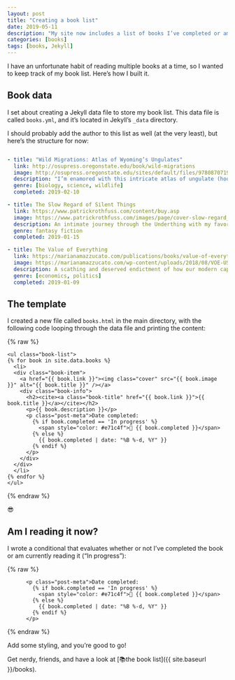 ```yaml
---
layout: post
title: "Creating a book list"
date: 2019-05-11
description: "My site now includes a list of books I’ve completed or am currently reading. This post covers how I built it with Jekyll’s data files."
categories: [books]
tags: [books, Jekyll]
---
```


I have an unfortunate habit of reading multiple books at a time, so I wanted to keep track of my book list. Here’s how I built it.

## Book data
I set about creating a Jekyll data file to store my book list. This data file is called `books.yml`, and it’s located in Jekyll’s `_data` directory. 

I should probably add the author to this list as well (at the very least), but here’s the structure for now:

```yaml

- title: "Wild Migrations: Atlas of Wyoming’s Ungulates"
  link: http://osupress.oregonstate.edu/book/wild-migrations
  image: http://osupress.oregonstate.edu/sites/default/files/9780870719431.jpg
  description: "I’m enamored with this intricate atlas of ungulate (hoofed mammals) migration in Wyoming. Not only is it a project that involved my two alma maters (University of Oregon for data visualization, Oregon State University press printed the book), but it also features my home state and research from its university (University of Wyoming). The book’s photographs and data visualizations are beautiful. This book has all my favorites: photography, data visualization, GIS, and wildlife."
  genre: [biology, science, wildlife] 
  completed: 2019-02-10 

- title: The Slow Regard of Silent Things
  link: https://www.patrickrothfuss.com/content/buy.asp
  image: https://www.patrickrothfuss.com/images/page/cover-slow-regard_277.jpg
  description: An intimate journey through the Underthing with my favorite character from Rothfuss’s excellent Kingkiller series (I read <cite>The Name of the Wind</cite> and <cite>The Wise Man’s Fear</cite> in December, 2018).
  genre: fantasy fiction
  completed: 2019-01-15  

- title: The Value of Everything
  link: https://marianamazzucato.com/publications/books/value-of-everything/
  image: https://marianamazzucato.com/wp-content/uploads/2018/08/VOE-US.png
  description: A scathing and deserved endictment of how our modern capitalist economy (mis)assigns value.
  genre: [economics, politics]
  completed: 2019-01-09
  ```

## The template
I created a new file called `books.html` in the main directory, with the following code looping through the data file and printing the content:

{% raw %}
```liquid
<ul class="book-list">
{% for book in site.data.books %}
  <li>
  <div class="book-item">
    <a href="{{ book.link }}"><img class="cover" src="{{ book.image }}" alt="{{ book.title }}" /></a>
    <div class="book-info">
      <h2><cite><a class="book-title" href="{{ book.link }}">{{ book.title }}</a></cite></h2>
      <p>{{ book.description }}</p>
      <p class="post-meta">Date completed:      
        {% if book.completed == 'In progress' %}
          <span style="color: #e71c4f">📖 {{ book.completed }}</span>
        {% else %}
          {{ book.completed | date: "%B %-d, %Y" }}
        {% endif %}  
      </p>
    </div>
  </div> 
  </li>
{% endfor %}
</ul>
```
{% endraw %}


😎

## Am I reading it now?

I wrote a conditional that evaluates whether or not I’ve completed the book or am currently reading it (“In progress”):

{% raw %}
```liquid
      <p class="post-meta">Date completed:      
        {% if book.completed == 'In progress' %}
          <span style="color: #e71c4f">📖 {{ book.completed }}</span>
        {% else %}
          {{ book.completed | date: "%B %-d, %Y" }}
        {% endif %}  
      </p>
```
{% endraw %}

Add some styling, and you’re good to go!

Get nerdy, friends, and have a look at [📚the book list]({{ site.baseurl }}/books).